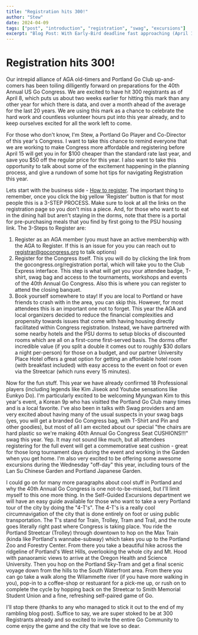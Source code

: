 ```yaml
---
title: "Registration hits 300!"
author: "Stew"
date: 2024-04-09
tags: ["post", "introduction", "registration", "swag", "excursions"]
excerpt: "Blog Post: With Early-Bird deadline fast approaching (April 15) the 40th Annual US Go Congress celebrates reaching 300 registrants over a month earlier than projected timelines.  \ And - Get the low-down from Co-Director Stew Towle on some swag and excursion updates they are particularly excited about."
---
```


# Registration hits 300!

Our intrepid alliance of AGA old-timers and Portland Go Club up-and-comers has been toiling dilligently forward on preparations for the 40th Annual US Go Congress.  We are excited to have hit 300 registrants as of April 8, which puts us about two weeks earlier for hitting this mark than any other year for which there is data, and over a month ahead of the average for the last 20 years.  We are using this mark as a chance to celebrate the hard work and countless volunteer hours put into this year already, and to keep ourselves excited for all the work left to come.

For those who don't know, I'm Stew, a Portland Go Player and Co-Director of this year's Congress. I want to take this chance to remind everyone that we are working to make Congress more affordable and registering before April 15 will get you in for $100 cheaper than the standard rate last year, and save you $50 off the regular price for this year. I also want to take this opportunity to talk about some of the excitement happening in the planning process, and give a rundown of some hot tips for navigating Registration this year.

Lets start with the business side - <a href="https://gocongress.org/registration/">How to register</a>.  The important thing to remember, once you click the big yellow 'Register' button is that for most people this is a 3-STEP PROCESS.  Make sure to look at all the links on the registration page so you don't miss a piece.  And, for those who want to eat in the dining hall but aren't staying in the dorms, note that there is a portal for pre-purchasing meals that you find by first going to the PSU housing link. The 3-Steps to Register are:
1. Register as an AGA member (you must have an active membership with the AGA to Register.  If this is an issue for you you can reach out to registrar@gocongress.org to talk options)
2. Register for the Congress itself.  This you will do by clicking the link from the gocongress.org/registration portal, which will take you to the Club Express interface. This step is what will get you your attendee badge, T-shirt, swag bag and access to the tournaments, workshops and events of the 40th Annual Go Congress.  Also this is where you can register to attend the closing banquet.
3. Book yourself somewhere to stay! If you are local to Portland or have friends to crash with in the area, you can skip this.  However, for most attendees this is an important one not to forget.  This year the AGA and local organizers decided to reduce the financial complexities and propensity towards issues that come with having housing directly facilitated within Congress registration.  Instead, we have partnered with some nearby hotels and the PSU dorms to setup blocks of discounted rooms which are all on a first-come first-served basis.  The dorms offer incredible value (if you split a double it comes out to roughly $30 dollars a night per-person) for those on a budget, and our partner University Place Hotel offers a great option for getting an affordable hotel room (with breakfast included) with easy access to the event on foot or even via the Streetcar (which runs every 15 minutes).

Now for the fun stuff.  This year we have already confirmed 18 Professional players (including legends like Kim Jiseok and Youtube sensations like Eunkyo Do).  I'm particularly excited to be welcoming Myungwan Kim to this year's event, a Korean 9p who has visitted the Portland Go Club many times and is a local favorite.  I've also been in talks with Swag providers and am very excited about having many of the usual suspects in your swag bags (yes, you will get a branded Go Congress bag, with T-Shirt and Pin and other goodies), but most of all I am excited about our special "the chairs are hard plastic so we're making 40th Annual Go Congress Seat CUSHIONS!!!" swag this year.  Yep.  It may not sound like much, but all attendees registering for the full event will get a commemorative seat cushion - great for those long tournament days during the event and working in the Garden when you get home.  I'm also very excited to be offering some awesome excursions during the Wednesday "off-day" this year, including tours of the Lan Su Chinese Garden and Portland Japanese Garden.  

I could go on for many more paragraphs about cool stuff in Portland and why the 40th Annual Go Congress is one not-to-be-missed, but I'll limit myself to this one more thing.  In the Self-Guided Excursions department we will have an easy guide available for those who want to take a very Portland tour of the city by doing the "4-T's".  The 4-T's is a really cool circumnavigation of the city that is done entirely on foot or using public transportation.  The T's stand for Train, Trolley, Tram and Trail, and the route goes literally right past where Congress is taking place. You ride the Portland Streetcar (Trolley) through downtown to hop on the Max Train (kinda like Portland's wannabe-subway) which takes you up to the Portland Zoo and Forestry Center.  From there you take a beautiful hike across the ridgeline of Portland's West Hills, overlooking the whole city and Mt. Hood with panaoramic views to arrive at the Oregon Health and Science University.  Then you hop on the Portland Sky-Tram and get a final scenic voyage down from the hills to the South Waterfront area.  From there you can go take a walk along the Wilammette river (if you have more walking in you), pop-in to a coffee-shop or restuarant for a pick-me up, or rush on to complete the cycle by hopping back on the Streetcar to Smith Memorial Student Union and a fine, refreshing self-paired game of Go.

I'll stop there (thanks to any who managed to stick it out to the end of my rambling blog post).  Suffice to say, we are super stoked to be at 300 Registrants already and so excited to invite the entire Go Community to come enjoy the game and the city that we love so dear.

